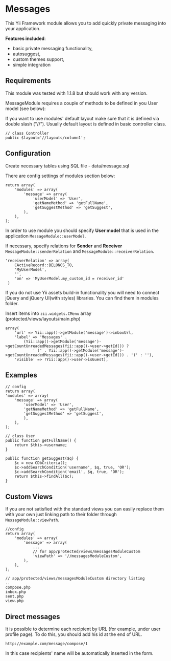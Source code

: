 Messages
========

This Yii Framework module allows you to add quickly private messaging into your application.

**Features included**:

* basic private messaging functionality,
* autosuggest,
* custom themes support,
* simple integration

Requirements
------------

This module was tested with 1.1.8 but should work with any version.

MessageModule requires a couple of methods to be defined in you User model (see below):

If you want to use modules' default layout make sure that it is defined via double slash ("//"). Usually default layout is defined in basic controller class.

    // class Controller
    public $layout='//layouts/column1';

Configuration
-------------

Create necessary tables using SQL file - data/message.sql

There are config settings of modules section below:

    return array(
        'modules' => array(
            'message' => array(
                'userModel' => 'User',
                'getNameMethod' => 'getFullName',
                'getSuggestMethod' => 'getSuggest',
            ),
        ),
    );

In order to use module you should specify **User model** that is used in the application `MessageModule::userModel`.

If necessary, specify relations for **Sender** and **Receiver** `MessageModule::senderRelation` and `MessageModule::receiverRelation`.

	'receiverRelation' => array(
        CActiveRecord::BELONGS_TO, 
        'MyUserModel',
        '',
        'on' => 'MyUserModel.my_custom_id = receiver_id'
     )

If you do not use Yii assets build-in functionality you will need to connect jQuery and jQuery UI(with styles) libraries. You can find them in modules folder.

Insert items into `zii.widgets.CMenu` array (protected/views/layouts/main.php)

    array(
        'url' => Yii::app()->getModule('message')->inboxUrl,
        'label' => 'Messages' .
            (Yii::app()->getModule('message')->getCountUnreadedMessages(Yii::app()->user->getId()) ?
                ' (' . Yii::app()->getModule('message')->getCountUnreadedMessages(Yii::app()->user->getId()) . ')' : ''),
        'visible' => !Yii::app()->user->isGuest),

Examples
--------

    // config
    return array(
    'modules' => array(
        'message' => array(
            'userModel' => 'User',
            'getNameMethod' => 'getFullName',
            'getSuggestMethod' => 'getSuggest',
            ),
        ),
    );

    // class User
    public function getFullName() {
        return $this->username;
    }

    public function getSuggest($q) {
    	$c = new CDbCriteria();
    	$c->addSearchCondition('username', $q, true, 'OR');
    	$c->addSearchCondition('email', $q, true, 'OR');
    	return $this->findAll($c);
    }

Custom Views
------------

If you are not satisfied with the standard views you can easily replace them with your own just linking path to their folder through `MessageModule::viewPath`.

    //config
    return array(
        'modules' => array(
            'message' => array(
                ...
                // for app/protected/views/messagesModuleCustom
                'viewPath' => '//messagesModuleCustom',
            ),
        ),
    );

    // app/protected/views/messagesModuleCustom directory listing
    ..
    compose.php
    inbox.php
    sent.php
    view.php

Direct messages
---------------

It is possible to determine each recipient by URL (for example, under user profile page). To do this, you should add his id at the end of URL.

`http://example.com/message/compose/1`

In this case recipients' name will be automatically inserted in the form.
